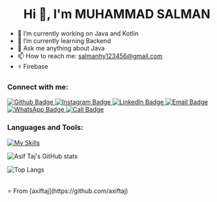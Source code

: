  <h1 align="center">Hi 👋, I'm MUHAMMAD SALMAN</h1>

- 🔭 I’m currently working on Java and Kotlin
- 🌱 I’m currently learning Backend
- 💬 Ask me anything about Java 
- 📫 How to reach me: salmanhy123456@gmail.com
- ⚡ Firebase
  
### Connect with me:
<div id="badges">
  <a href="[https://github.com/axiftaj](https://github.com/Salmanhy074)">
    <img src="https://img.shields.io/badge/Github-white?style=for-the-badge&logo=Github&logoColor=black" alt="Github Badge"/>
  </a>
   <a href="https://www.instagram.com/itxz_sallu_">
    <img src="https://img.shields.io/badge/Instagram-purple?style=for-the-badge&logo=instagram&logoColor=white" alt="Instagram Badge"/>
  </a>
   <a href="https://www.linkedin.com/in/muhammad-salman074">
    <img src="https://img.shields.io/badge/LinkedIn-blue?style=for-the-badge&logo=linkedin&logoColor=white" alt="LinkedIn Badge"/>
</a>
 <a href="mailto:salmanhy123456@gmail.com">
    <img src="https://img.shields.io/badge/Email-blue?style=for-the-badge&logo=gmail&logoColor=white" alt="Email Badge"/>
</a>
<a href="https://wa.me/+923082456659">
    <img src="https://img.shields.io/badge/WhatsApp-green?style=for-the-badge&logo=whatsapp&logoColor=white" alt="WhatsApp Badge"/>
</a>
<a href="tel:+923082456659">
    <img src="https://img.shields.io/badge/Call-blue?style=for-the-badge&logo=phone&logoColor=white" alt="Call Badge"/>
</a>
</div>

### Languages and Tools:
[![My Skills](https://skillicons.dev/icons?i=java,kotlin,firebase,github,git,xd&perline=5)](https://skillicons.dev)

![Asif Taj's GitHub stats](https://github-readme-stats.vercel.app/api?username=Salmanhy074&show_icons=true&theme=dark)

![Top Langs](https://github-readme-stats.vercel.app/api/top-langs/?username=Salmanhy074&theme=dark)


<br>
⭐️ From [axiftaj](https://github.com/axiftaj)
